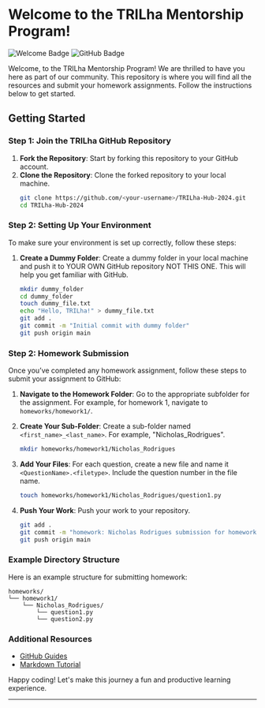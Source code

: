# Welcome to the TRILha Mentorship Program!

![Welcome Badge](https://img.shields.io/badge/Welcome-TRILha_Mentorship_Program-blue.svg)
![GitHub Badge](https://img.shields.io/badge/GitHub-Setup-green.svg)

Welcome, to the TRILha Mentorship Program! We are thrilled to have you here as part of our community. This repository is where you will find all the resources and submit your homework assignments. Follow the instructions below to get started.

## Getting Started

### Step 1: Join the TRILha GitHub Repository

1. **Fork the Repository**: Start by forking this repository to your GitHub account.
2. **Clone the Repository**: Clone the forked repository to your local machine.
   ```sh
   git clone https://github.com/<your-username>/TRILha-Hub-2024.git
   cd TRILha-Hub-2024
   ```

### Step 2: Setting Up Your Environment

To make sure your environment is set up correctly, follow these steps:

1. **Create a Dummy Folder**: Create a dummy folder in your local machine and push it to YOUR OWN GitHub repository NOT THIS ONE. This will help you get familiar with GitHub.
   ```sh
   mkdir dummy_folder
   cd dummy_folder
   touch dummy_file.txt
   echo "Hello, TRILha!" > dummy_file.txt
   git add .
   git commit -m "Initial commit with dummy folder"
   git push origin main
   ```

### Step 2: Homework Submission

Once you’ve completed any homework assignment, follow these steps to submit your assignment to GitHub:

1. **Navigate to the Homework Folder**: Go to the appropriate subfolder for the assignment. For example, for homework 1, navigate to `homeworks/homework1/`.

2. **Create Your Sub-Folder**: Create a sub-folder named `<first_name>_<last_name>`. For example, "Nicholas_Rodrigues".
   ```sh
   mkdir homeworks/homework1/Nicholas_Rodrigues
   ```

3. **Add Your Files**: For each question, create a new file and name it `<QuestionName>.<filetype>`. Include the question number in the file name.
   ```sh
   touch homeworks/homework1/Nicholas_Rodrigues/question1.py
   ```

4. **Push Your Work**: Push your work to your repository.
   ```sh
   git add .
   git commit -m "homework: Nicholas Rodrigues submission for homework 1"
   git push origin main
   ```

### Example Directory Structure

Here is an example structure for submitting homework:

```
homeworks/
└── homework1/
    └── Nicholas_Rodrigues/
        └── question1.py
        └── question2.py
```

### Additional Resources

- [GitHub Guides](https://guides.github.com/)
- [Markdown Tutorial](https://www.markdowntutorial.com/)

Happy coding! Let's make this journey a fun and productive learning experience.

---
